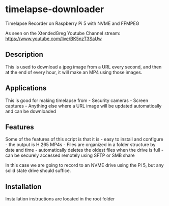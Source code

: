 # timelapse-downloader
Timelapse Recorder on Raspberry Pi 5 with NVME and FFMPEG

As seen on the XtendedGreg Youtube Channel stream: https://www.youtube.com/live/BK5nzT3SaUw

## Description
This is used to download a jpeg image from a URL every second, and then at the end of every hour, it will make an MP4 using those images.

## Applications
This is good for making timelapse from 
	- Security cameras
	- Screen captures
	- Anything else where a URL image will be updated automatically and can be downloaded

## Features
Some of the features of this script is that it is 
	- easy to install and configure
	- the output is H.265 MP4s
	- Files are organized in a folder structure by date and time 
	- automatically deletes the oldest files when the drive is full
	- can be securely accessed remotely using SFTP or SMB share
	
In this case we are going to record to an NVME drive using the Pi 5, but any solid state drive should suffice.

## Installation
Installation instructions are located in the root folder

